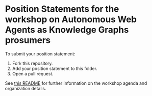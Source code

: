 # Position Statements for the workshop on Autonomous Web Agents as Knowledge Graphs prosumers
To submit your position statement:
1. Fork this repository.
2. Add your position statement to this folder.
3. Open a pull request.

See [this README](../README.md) for further information on the workshop agenda and organization 
details. 
